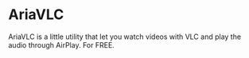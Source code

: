 AriaVLC
=======

AriaVLC is a little utility that let you watch videos with VLC and play the audio through AirPlay. For FREE.